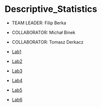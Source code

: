 # Descriptive_Statistics
- TEAM LEADER: Filip Berka
- COLLABORATOR: Michał Binek
- COLLABORATOR: Tomasz Derkacz

- [Lab1](Report1.ipynb)
- [Lab2](Exercises1to3.md)
- [Lab3](Lab_3/Exercise_4.ipynb)
- [Lab4](Lab_4/Exercises5to6.md)
- [Lab5](Lab_5/Exercise8.md)
- [Lab6](Lab_6/Exercise9.md)
